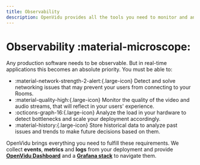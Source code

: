 ```yaml
---
title: Observability
description: OpenVidu provides all the tools you need to monitor and analyze your deployment in real-time using OpenVidu Dashboard and a Grafana stack.
---
```


# Observability :material-microscope:

Any production software needs to be observable. But in real-time applications this becomes an absolute priority. You must be able to:

- :material-network-strength-2-alert:{.large-icon} Detect and solve networking issues that may prevent your users from connecting to your Rooms.
- :material-quality-high:{.large-icon} Monitor the quality of the video and audio streams, that will reflect in your users' experience.
- :octicons-graph-16:{.large-icon} Analyze the load in your hardware to detect bottlenecks and scale your deployment accordingly.
- :material-history:{.large-icon} Store historical data to analyze past issues and trends to make future decisions based on them.

OpenVidu brings everything you need to fulfill these requirements. We collect **events**, **metrics** and **logs** from your deployment and provide [**OpenVidu Dashboard**](openvidu-dashboard.md) and a [**Grafana stack**](grafana-stack.md) to navigate them.